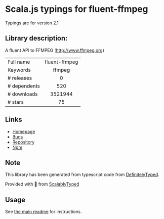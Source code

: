 
# Scala.js typings for fluent-ffmpeg

Typings are for version 2.1

## Library description:
A fluent API to FFMPEG (http://www.ffmpeg.org)

|                    |                 |
| ------------------ | :-------------: |
| Full name          | fluent-ffmpeg |
| Keywords           | ffmpeg |
| # releases         | 0 |
| # dependents       | 520 |
| # downloads        | 3521944 |
| # stars            | 75 |

## Links
- [Homepage](https://github.com/fluent-ffmpeg/node-fluent-ffmpeg#readme)
- [Bugs](http://github.com/fluent-ffmpeg/node-fluent-ffmpeg/issues)
- [Repository](https://github.com/fluent-ffmpeg/node-fluent-ffmpeg)
- [Npm](https://www.npmjs.com/package/fluent-ffmpeg)
    


## Note
This library has been generated from typescript code from [DefinitelyTyped](https://definitelytyped.org).

Provided with :purple_heart: from [ScalablyTyped](https://github.com/oyvindberg/ScalablyTyped)

## Usage
See [the main readme](../../readme.md) for instructions.


